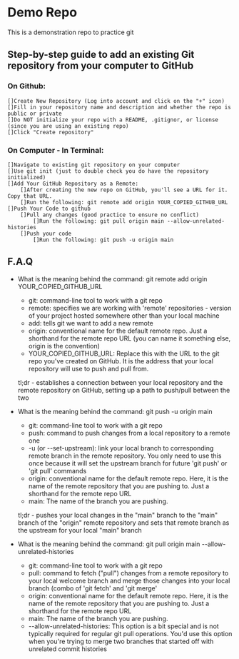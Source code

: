 # Demo Repo

This is a demonstration repo to practice git

## Step-by-step guide to add an existing Git repository from your computer to GitHub

### On Github:
    []Create New Repository (Log into account and click on the "+" icon)
    []Fill in your repository name and description and whether the repo is public or private
    []Do NOT initialize your repo with a README, .gitignor, or license (since you are using an existing repo)
    []Click "Create repository"


### On Computer - In Terminal:
    []Navigate to existing git repository on your computer
    []Use git init (just to double check you do have the repository initialized)
    []Add Your GitHub Repository as a Remote:
        []After creating the new repo on GitHub, you'll see a URL for it. Copy that URL.
        []Run the following: git remote add origin YOUR_COPIED_GITHUB_URL
    []Push Your Code to github
        []Pull any changes (good practice to ensure no conflict)
            []Run the following: git pull origin main --allow-unrelated-histories
        []Push your code
            []Run the following: git push -u origin main


## F.A.Q
* What is the meaning behind the command: git remote add origin YOUR_COPIED_GITHUB_URL
    * git: command-line tool to work with a git repo
    * remote: specifies we are working with 'remote' repositories - version of your project hosted somewhere other than your local machine
    * add: tells git we want to add a new remote
    * origin: conventional name for the default remote repo. Just a shorthand for the remote repo URL (you can name it something else, origin is the convention)
    * YOUR_COPIED_GITHUB_URL: Replace this with the URL to the git repo you've created on GitHub. It is the address that your local repository will use to push and pull from.

    tl;dr - establishes a connection between your local repository and the remote repository on GitHub, setting up a path to push/pull between the two

* What is the meaning behind the command: git push -u origin main
    * git: command-line tool to work with a git repo
    * push: command to push changes from a local repository to a remote one
    * -u (or --set-upstream): link your local branch to corresponding remote branch in the remote repository. You only need to use this once because it will set the upstream branch for future 'git push' or 'git pull' commands
    * origin: conventional name for the default remote repo. Here, it is the name of the remote repository that you are pushing to. Just a shorthand for the remote repo URL 
    * main: The name of the branch you are pushing. 

    tl;dr - pushes your local changes in the "main" branch to the "main" branch of the "origin" remote repository and sets that remote branch as the upstream for your local "main" branch

* What is the meaning behind the command: git pull origin main --allow-unrelated-histories
    * git: command-line tool to work with a git repo
    * pull: command to fetch ("pull") changes from a remote repository to your local welcome branch and merge those changes into your local branch (combo of 'git fetch' and 'git merge'
    * origin: conventional name for the default remote repo. Here, it is the name of the remote repository that you are pushing to. Just a shorthand for the remote repo URL
    * main: The name of the branch you are pushing.
    * --allow-unrelated-histories: This option is a bit special and is not typically required for regular git pull operations. You'd use this option when you're trying to merge two branches that started off with unrelated commit histories
